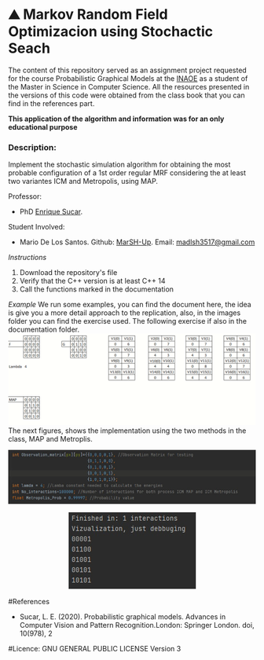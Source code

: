 <h1>&#9968 Markov Random Field Optimizacion using Stochactic Seach</h1>

The content of this repository served as an assignment project requested for the course Probabilistic Graphical Models at the <a href="https://www.inaoep.mx/">INAOE</a> as a student of the Master in Science in Computer Science. All the resources presented in the versions of this code were obtained from the class book that you can find in the references part. 

<strong>This application of the algorithm and information was for an only educational purpose</strong>

<h3>Description:</h3> Implement the stochastic simulation algorithm for obtaining the most probable configuration of a 1st order regular MRF considering the at least two variantes ICM and Metropolis, using MAP.

Professor:
- PhD <a href="https://ccc.inaoep.mx/~esucar/">Enrique Sucar</a>.

Student Involved:
- Mario De Los Santos. Github: <a href="https://github.com/MarSH-Up">MarSH-Up</a>. Email: madlsh3517@gmail.com




<em>Instructions</em>
1. Download the repository's file
2. Verify that the C++ version is at least C++ 14
3. Call the functions marked in the documentation


<em>Example</em>
We run some examples, you can find the document here, the idea is give you a more detail approach to the replication, also, in the images folder you can find the exercise used. The following exercise if also in the documentation folder.
![example](Images/Ejemplo1.PNG)
The next figures, shows the implementation using the two methods in the class, MAP and Metroplis.
<p align="center">
  <img width="" height="" src="Images/Ejemplo2.jpeg">
</p>

<p align="center">
  <img width="" height="" src="Images/Ejemplo3.jpeg">
</p>

#References
-  Sucar, L. E. (2020). Probabilistic graphical models. Advances in Computer Vision and Pattern Recognition.London: Springer London. doi, 10(978), 2

#Licence:  GNU GENERAL PUBLIC LICENSE Version 3
                       

